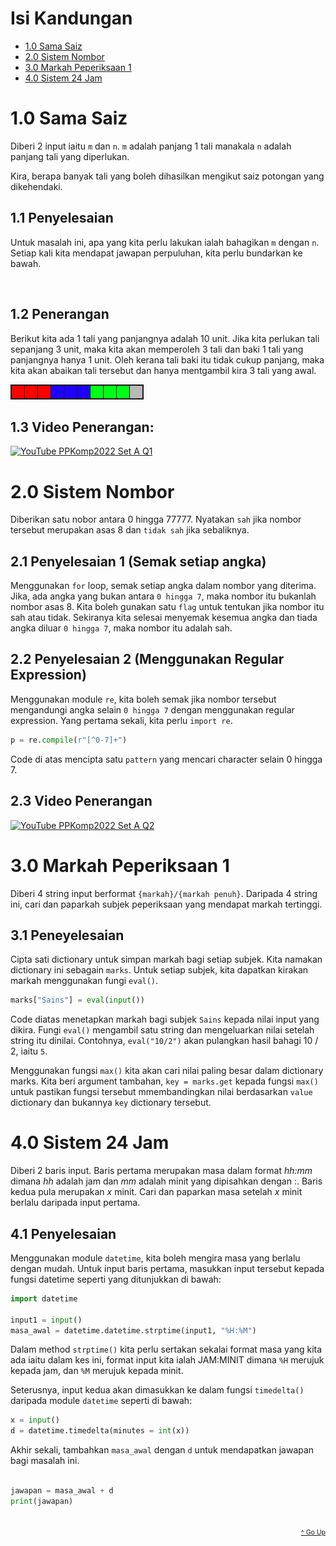 # Isi Kandungan

-   [1.0 Sama Saiz](#1.0-sama-saiz)
-   [2.0 Sistem Nombor](#2.0-sistem-nombor)
-   [3.0 Markah Peperiksaan 1](#3.0-markah-peperiksaan-1)
-   [4.0 Sistem 24 Jam](#4.0-sistem-24-jam)

# 1.0 Sama Saiz

Diberi 2 input iaitu `m` dan `n`. `m` adalah panjang 1 tali manakala `n` adalah panjang tali yang diperlukan.

Kira, berapa banyak tali yang boleh dihasilkan mengikut saiz potongan yang dikehendaki.

## 1.1 Penyelesaian

Untuk masalah ini, apa yang kita perlu lakukan ialah bahagikan `m` dengan `n`. Setiap kali kita mendapat jawapan perpuluhan, kita perlu bundarkan ke bawah.

</br>

## 1.2 Penerangan

Berikut kita ada 1 tali yang panjangnya adalah 10 unit. Jika kita perlukan tali sepanjang 3 unit, maka kita akan memperoleh 3 tali dan baki 1 tali yang panjangnya hanya 1 unit. Oleh kerana tali baki itu tidak cukup panjang, maka kita akan abaikan tali tersebut dan hanya mentgambil kira 3 tali yang awal.

![Alt text](assets/strip_01.png)

## 1.3 Video Penerangan:

[![YouTube PPKomp2022 Set A Q1](https://img.youtube.com/vi/SYDVUrEPaIQ/0.jpg)](https://www.youtube.com/watch?v=SYDVUrEPaIQ)

# 2.0 Sistem Nombor

Diberikan satu nobor antara 0 hingga 77777. Nyatakan `sah` jika nombor tersebut merupakan asas 8 dan `tidak sah` jika sebaliknya.

## 2.1 Penyelesaian 1 (Semak setiap angka)

Menggunakan `for` loop, semak setiap angka dalam nombor yang diterima. Jika, ada angka yang bukan antara `0 hingga 7`, maka nombor itu bukanlah nombor asas 8. Kita boleh gunakan satu `flag` untuk tentukan jika nombor itu sah atau tidak. Sekiranya kita selesai menyemak kesemua angka dan tiada angka diluar `0 hingga 7`, maka nombor itu adalah sah.

## 2.2 Penyelesaian 2 (Menggunakan Regular Expression)

Menggunakan module `re`, kita boleh semak jika nombor tersebut mengandungi angka selain `0 hingga 7` dengan menggunakan regular expression. Yang pertama sekali, kita perlu `import re`.

```python
p = re.compile(r"[^0-7]+")
```

Code di atas mencipta satu `pattern` yang mencari character selain 0 hingga 7.

## 2.3 Video Penerangan

[![YouTube PPKomp2022 Set A Q2](https://img.youtube.com/vi/YtzRZ-dUKSE/0.jpg)](https://www.youtube.com/watch?v=YtzRZ-dUKSE)

# 3.0 Markah Peperiksaan 1

Diberi 4 string input berformat `{markah}/{markah penuh}`. Daripada 4 string ini, cari dan paparkah subjek peperiksaan yang mendapat markah tertinggi.

## 3.1 Peneyelesaian

Cipta sati dictionary untuk simpan markah bagi setiap subjek. Kita namakan dictionary ini sebagain `marks`. Untuk setiap subjek, kita dapatkan kirakan markah menggunakan fungi `eval()`.

```python
marks["Sains"] = eval(input())
```

Code diatas menetapkan markah bagi subjek `Sains` kepada nilai input yang dikira. Fungi `eval()` mengambil satu string dan mengeluarkan nilai setelah string itu dinilai. Contohnya, `eval("10/2")` akan pulangkan hasil bahagi 10 / 2, iaitu `5`.

Menggunakan fungsi `max()` kita akan cari nilai paling besar dalam dictionary marks. Kita beri argument tambahan, `key = marks.get` kepada fungsi `max()` untuk pastikan fungsi tersebut mmembandingkan nilai berdasarkan `value` dictionary dan bukannya `key` dictionary tersebut.

# 4.0 Sistem 24 Jam

Diberi 2 baris input. Baris pertama merupakan masa dalam format _hh:mm_ dimana _hh_ adalah jam dan _mm_ adalah minit yang dipisahkan dengan :. Baris kedua pula merupakan _x_ minit. Cari dan paparkan masa setelah _x_ minit berlalu daripada input pertama.

## 4.1 Penyelesaian

Menggunakan module `datetime`, kita boleh mengira masa yang berlalu dengan mudah. Untuk input baris pertama, masukkan input tersebut kepada fungsi datetime seperti yang ditunjukkan di bawah:

```python
import datetime

input1 = input()
masa_awal = datetime.datetime.strptime(input1, "%H:%M")
```

Dalam method `strptime()` kita perlu sertakan sekalai format masa yang kita ada iaitu dalam kes ini, format input kita ialah JAM:MINIT dimana `%H` merujuk kepada jam, dan `%M` merujuk kepada minit.

Seterusnya, input kedua akan dimasukkan ke dalam fungsi `timedelta()` daripada module `datetime` seperti di bawah:

```python
x = input()
d = datetime.timedelta(minutes = int(x))
```

Akhir sekali, tambahkan `masa_awal` dengan `d` untuk mendapatkan jawapan bagi masalah ini.

```python

jawapan = masa_awal + d
print(jawapan)
```

</br>

<div style="text-align: right">
    <a href="#isi-kandungan" style="font-size: .75em">^ Go Up</a>
</div>
